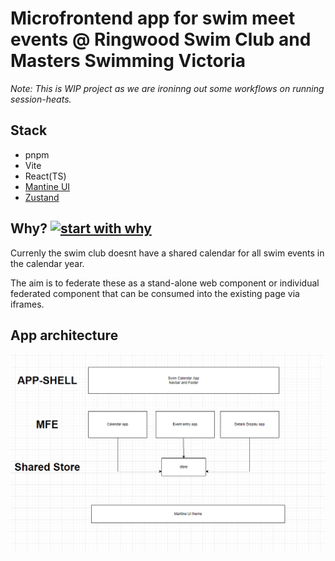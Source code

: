 # Microfrontend app for swim meet events @ Ringwood Swim Club and Masters Swimming Victoria

_Note: This is WIP project as we are ironinng out some workflows on running session-heats._

## Stack

- pnpm
- Vite
- React(TS)
- [Mantine UI](https://mantine.dev/getting-started/)
- [Zustand](https://zustand-demo.pmnd.rs/)

## Why? [![start with why](https://img.shields.io/badge/start%20with-why%3F-brightgreen.svg?style=flat)](http://www.ted.com/talks/simon_sinek_how_great_leaders_inspire_action)

Currenly the swim club doesnt have a shared calendar for all swim events in the calendar year.

The aim is to federate these as a stand-alone web component or individual federated component that can be consumed into the existing page via iframes.

## App architecture

![App architecture](https://raw.githubusercontent.com/shaarang1010/mfe-swimapp/master/architecture.png)
